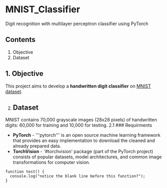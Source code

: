 # MNIST_Classifier
Digit recognition with multilayer perceptron classifier using PyTorch 

## Contents
1. Objective
2. Dataset


## 1. Objective
This project aims to develop a **handwritten digit classifier** on [MNIST dataset](http://yann.lecun.com/exdb/mnist/).

2. ## Dataset
MNIST contains 70,000 grayscale images (28x28 pixels) of handwritten digits: 60,000 for training and 10,000 for testing. 
2.1 ### Requirments 
- **PyTorch** - '''pytorch''' is an open source machine learning framework that provides an easy implementation to download the cleaned and already prepared data.
- **TorchVision** - '#torchvision' package (part of the PyTorch project) consists of popular datasets, model architectures, and common image transformations for computer vision.

```
function test() {
  console.log("notice the blank line before this function?");
}
```


